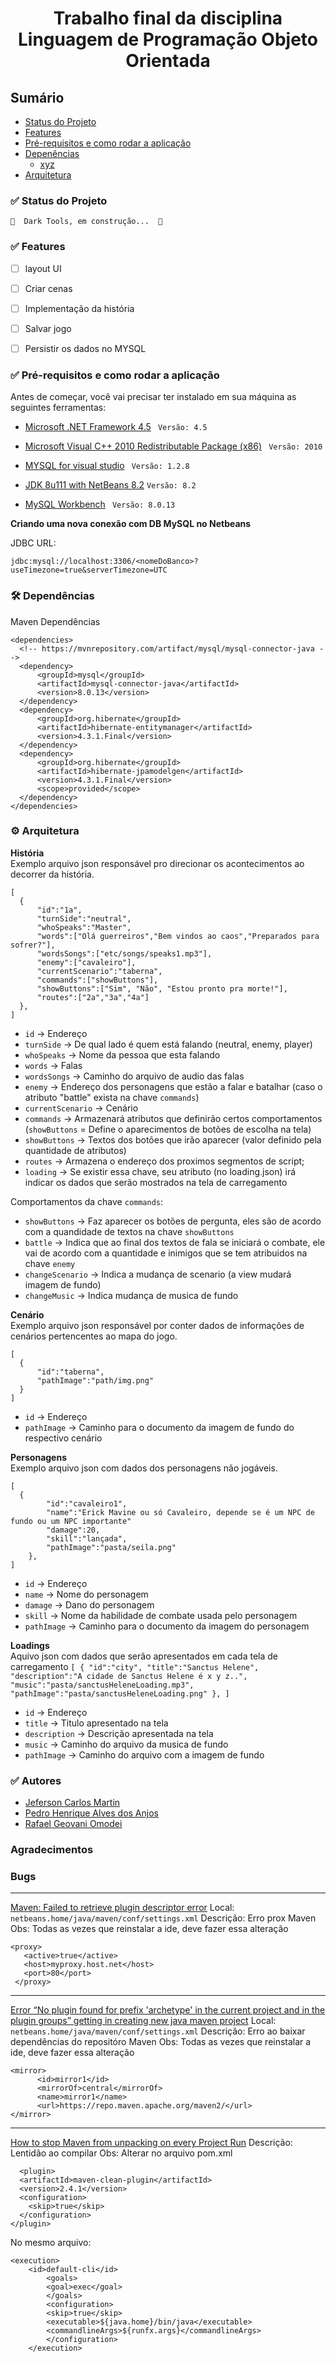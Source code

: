 <h1 align="center"> Trabalho final da disciplina Linguagem de Programação Objeto Orientada </h1>


## Sumário
<!--ts-->
   * [Status do Projeto](#status)
   * [Features](#Features)
   * [Pré-requisitos e como rodar a aplicação](#prerequisites)
   * [Depenências](#dependency)
      * [xyz](#xyz)
   * [Arquitetura](#architecture)

<!--te-->


### ✅ Status do Projeto

    🚧  Dark Tools, em construção...  🚧


### ✅ Features

- [ ] layout UI
- [ ] Criar cenas
- [ ] Implementação da história
- [ ] Salvar jogo
- [ ] Persistir os dados no MYSQL


### ✅ Pré-requisitos e como rodar a aplicação

Antes de começar, você vai precisar ter instalado em sua máquina as seguintes ferramentas:
- [Microsoft .NET Framework 4.5](https://www.microsoft.com/pt-br/download/details.aspx?id=30653) ``` Versão: 4.5``` 
- [Microsoft Visual C++ 2010 Redistributable Package (x86)](https://www.microsoft.com/en-us/download/details.aspx?id=5555) ``` Versão: 2010``` 
- [MYSQL for visual studio](https://downloads.mysql.com/archives/visualstudio/) ``` Versão: 1.2.8``` 

- [JDK 8u111 with NetBeans 8.2](https://www.oracle.com/technetwork/java/javase/downloads/jdk-netbeans-jsp-3413139-esa.html) ``` Versão: 8.2 ```
- [MySQL Workbench](https://downloads.mysql.com/archives/installer/) ``` Versão: 8.0.13``` 
  
**Criando uma nova conexão com DB MySQL no Netbeans**

JDBC URL:
```
jdbc:mysql://localhost:3306/<nomeDoBanco>?useTimezone=true&serverTimezone=UTC
```


### 🛠 Dependências

Maven Dependências
```
<dependencies>
  <!-- https://mvnrepository.com/artifact/mysql/mysql-connector-java -->
  <dependency>
      <groupId>mysql</groupId>
      <artifactId>mysql-connector-java</artifactId>
      <version>8.0.13</version>
  </dependency>
  <dependency>
      <groupId>org.hibernate</groupId>
      <artifactId>hibernate-entitymanager</artifactId>
      <version>4.3.1.Final</version>
  </dependency>
  <dependency>
      <groupId>org.hibernate</groupId>
      <artifactId>hibernate-jpamodelgen</artifactId>
      <version>4.3.1.Final</version>
      <scope>provided</scope>
  </dependency>
</dependencies>
```


### ⚙ Arquitetura

**História**<br>
Exemplo arquivo json responsável pro direcionar os acontecimentos ao decorrer da história.
```
[
  {
      "id":"1a",
      "turnSide":"neutral",
      "whoSpeaks":"Master",
      "words":["Olá guerreiros","Bem vindos ao caos","Preparados para sofrer?"],
      "wordsSongs":["etc/songs/speaks1.mp3"],
      "enemy":["cavaleiro"],
      "currentScenario":"taberna",
      "commands":["showButtons"],
      "showButtons":["Sim", "Não", "Estou pronto pra morte!"],
      "routes":["2a","3a","4a"]
  },
]
```

- ``id`` -> Endereço
- ``turnSide`` -> De qual lado é quem está falando (neutral, enemy, player)
- ``whoSpeaks`` -> Nome da pessoa que esta falando
- ``words`` -> Falas
- ``wordsSongs`` -> Caminho do arquivo de audio das falas
- ``enemy`` -> Endereço dos personagens que estão a falar e batalhar (caso o atributo "battle" exista na chave ``commands``)
- ``currentScenario`` -> Cenário
- ``commands`` -> Armazenará atributos que definirão certos comportamentos (``showButtons`` = Define o aparecimentos de botões de escolha na tela)
- ``showButtons`` -> Textos dos botões que irão aparecer (valor definido pela quantidade de atributos)
- ``routes`` -> Armazena o endereço dos proximos segmentos de script;
- ``loading`` -> Se existir essa chave, seu atributo (no loading.json) irá indicar os dados que serão mostrados na tela de carregamento
 
 Comportamentos da chave ``commands``:
   - ``showButtons`` -> Faz aparecer os botões de pergunta, eles são de acordo com a quandidade de textos na chave ``showButtons``
   - ``battle`` -> Indica que ao final dos textos de fala se iniciará o combate, ele vai de acordo com a quantidade e inimigos que se tem atribuidos na chave ``enemy``
   - ``changeScenario`` -> Indica a mudança de scenario (a view mudará imagem de fundo)
   - ``changeMusic`` -> Indica mudança de musica de fundo

**Cenário**<br>
Exemplo arquivo json responsável por conter dados de informações de cenários pertencentes ao mapa do jogo.
```
[
  {
      "id":"taberna",
      "pathImage":"path/img.png"
  }
]
```

- ``id`` -> Endereço
- ``pathImage`` -> Caminho para o documento da imagem de fundo do respectivo cenário

**Personagens**<br>
Exemplo arquivo json com dados dos personagens não jogáveis.
```
[
  {
		"id":"cavaleiro1",
		"name":"Erick Mavine ou só Cavaleiro, depende se é um NPC de fundo ou um NPC importante"
		"damage":20,
		"skill":"lançada",
		"pathImage":"pasta/seila.png"
	},
]
```

- ``id`` -> Endereço
- ``name`` -> Nome do personagem
- ``damage`` -> Dano do personagem
- ``skill`` -> Nome da habilidade de combate usada pelo personagem
- ``pathImage`` -> Caminho para o documento da imagem do personagem

**Loadings**<br>
Aquivo json com dados que serão apresentados em cada tela de carregamento
``
[
	{
		"id":"city",
		"title":"Sanctus Helene",
        	"description":"A cidade de Sanctus Helene é x y z..",
		"music":"pasta/sanctusHeleneLoading.mp3",
		"pathImage":"pasta/sanctusHeleneLoading.png"
	},
]
``

- ``id`` -> Endereço
- ``title`` -> Titulo apresentado na tela
- ``description`` -> Descrição apresentada na tela
- ``music`` -> Caminho do arquivo da musica de fundo
- ``pathImage`` -> Caminho do arquivo com a imagem de fundo 

### ✅ Autores
- [Jeferson Carlos Martin](https://github.com/jefersoncmn)
- [Pedro Henrique Alves dos Anjos](https://github.com/pedro182haa)
- [Rafael Geovani Omodei](https://github.com/rafaelomodei)


###  Agradecimentos


### Bugs

---

[Maven: Failed to retrieve plugin descriptor error](https://stackoverflow.com/questions/7819163/maven-failed-to-retrieve-plugin-descriptor-error)
Local: ```netbeans.home/java/maven/conf/settings.xml```
Descrição: Erro prox Maven
Obs: Todas as vezes que reinstalar a ide, deve fazer essa alteração
```
<proxy>
   <active>true</active>
   <host>myproxy.host.net</host>
   <port>80</port>
 </proxy>
```

---

[Error “No plugin found for prefix 'archetype' in the current project and in the plugin groups” getting in creating new java maven project](https://stackoverflow.com/questions/60124030/error-no-plugin-found-for-prefix-archetype-in-the-current-project-and-in-the)
Local: ```netbeans.home/java/maven/conf/settings.xml```
Descrição: Erro ao baixar dependências do repositóro Maven
Obs: Todas as vezes que reinstalar a ide, deve fazer essa alteração
```
<mirror>
      <id>mirror1</id>
      <mirrorOf>central</mirrorOf>
      <name>mirror1</name>
      <url>https://repo.maven.apache.org/maven2/</url>
</mirror>
```

---

[How to stop Maven from unpacking on every Project Run](https://stackoverflow.com/questions/43398751/how-to-stop-maven-from-unpacking-on-every-project-run/)
Descrição: Lentidão ao compilar
Obs: Alterar no arquivo pom.xml
```
  <plugin>
  <artifactId>maven-clean-plugin</artifactId>
  <version>2.4.1</version>
  <configuration>
    <skip>true</skip>
  </configuration>
</plugin>
```
No mesmo arquivo:
```
<execution>
    <id>default-cli</id>
	    <goals>
		<goal>exec</goal>                            
	    </goals>
	    <configuration>
		<skip>true</skip>
		<executable>${java.home}/bin/java</executable>
		<commandlineArgs>${runfx.args}</commandlineArgs>
	    </configuration>
    </execution>
```

